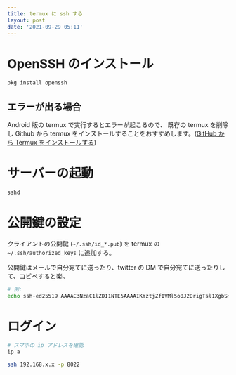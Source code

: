 ```yaml
---
title: termux に ssh する
layout: post
date: '2021-09-29 05:11'
---
```


# OpenSSH のインストール

```bash
pkg install openssh
```

## エラーが出る場合

Android 版の termux で実行するとエラーが起こるので、
既存の termux を削除し Github から termux をインストールすることをおすすめします。([GitHub から Termux をインストールする](/2021/09/29/termux-install-github.html))


# サーバーの起動
```bash
sshd
```

# 公開鍵の設定
クライアントの公開鍵 (`~/.ssh/id_*.pub`) を
termux の `~/.ssh/authorized_keys` に追加する。

公開鍵はメールで自分宛てに送ったり、twitter の DM で自分宛てに送ったりして、コピペすると楽。

```sh
# 例:
echo ssh-ed25519 AAAAC3NzaC1lZDI1NTE5AAAAIKYztjZfIVMl5o0J2DrigTsl1XgbSKMUgYCpfOfhMtmw hikari@B450M-K >> ~/.ssh/authorized_keys
```

# ログイン
```bash
# スマホの ip アドレスを確認
ip a

ssh 192.168.x.x -p 8022
```

